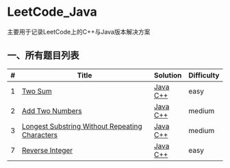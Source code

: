 # LeetCode_Java
主要用于记录LeetCode上的C++与Java版本解决方案

## **一、所有题目列表**
|#|Title|Solution|Difficulty|
|---|----| ----- |---------|
|1|[Two Sum](https://leetcode.com/problems/two-sum/)|[Java](https://github.com/Gahon1995/LeetCode_Java/tree/master/solution/Java/src/com/gahon/easy/_001/TwoSum.java)<br>[C++](https://github.com/Gahon1995/LeetCode/blob/master/solution/C%2B%2B/001.Two_Sum/TwoSum.cpp)|easy
|2|[Add Two Numbers](https://leetcode.com/problems/add-two-numbers/)|[Java](https://github.com/Gahon1995/LeetCode_Java/tree/master/solution/Java/src/com/gahon/medium/_002/AddTwoNumbers.java)<br>[C++](https://github.com/Gahon1995/LeetCode/blob/master/solution/C++/002.Add_Two_Numbers/addTwoNumbers.cpp)|medium
|3|[Longest Substring Without Repeating Characters](https://leetcode.com/problems/longest-substring-without-repeating-characters/)|[Java](https://github.com/Gahon1995/LeetCode_Java/tree/master/solution/Java/src/com/gahon/medium/_003/LengthOfLongestSubstring.java)<br>[C++](https://github.com/Gahon1995/LeetCode/blob/master/solution/C++/003.Longest_Substring_Without_Repeating_Characters/lengthOfLongestSubstring.cpp)|medium
|7|[Reverse Integer](https://leetcode.com/problems/reverse-integer/)|[Java](https://github.com/Gahon1995/LeetCode_Java/tree/master/solution/Java/src/com/gahon/easy/_007/ReverseInteger.java)<br>[C++](https://github.com/Gahon1995/LeetCode/blob/master/solution/C%2B%2B/007.Reverse_Integer/ReverseInteger.cpp)|easy
